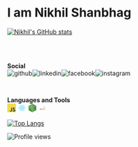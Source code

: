 # I am Nikhil Shanbhag

[![Nikhil's GitHub stats](https://github-readme-stats.vercel.app/api?username=Nikhil-1503&count_private=true&show_icons=true&theme=dark)](https://github.com/anuraghazra/github-readme-stats)

<br />
<br />

**Social**
<br />
[<img align = 'left' src='https://cdn.jsdelivr.net/npm/simple-icons@3.0.1/icons/github.svg' alt='github' height='40'>](https://github.com/Nikhil-1503)
[<img align = 'left' src='https://cdn.jsdelivr.net/npm/simple-icons@3.0.1/icons/linkedin.svg' alt='linkedin' height='40'>](https://www.linkedin.com/in/nikhil-shanbhag-29742a187/)
[<img align = 'left' src='https://cdn.jsdelivr.net/npm/simple-icons@3.0.1/icons/facebook.svg' alt='facebook' height='40'>](https://www.facebook.com/nikhil.shanbhag.988)
[<img align = 'left' src='https://cdn.jsdelivr.net/npm/simple-icons@3.0.1/icons/instagram.svg' alt='instagram' height='40'>](https://www.instagram.com/nikhil.1503/) 

<br />
<br />

**Languages and Tools**
<br />
<code><img height="20" src="https://raw.githubusercontent.com/github/explore/80688e429a7d4ef2fca1e82350fe8e3517d3494d/topics/javascript/javascript.png"></code>
<code><img height="20" src="https://raw.githubusercontent.com/github/explore/80688e429a7d4ef2fca1e82350fe8e3517d3494d/topics/react/react.png"></code>
<code><img height="20" src="https://raw.githubusercontent.com/github/explore/80688e429a7d4ef2fca1e82350fe8e3517d3494d/topics/nodejs/nodejs.png"></code>
<code><img height="20" src="https://raw.githubusercontent.com/github/explore/80688e429a7d4ef2fca1e82350fe8e3517d3494d/topics/mysql/mysql.png"></code>

[![Top Langs](https://github-readme-stats.vercel.app/api/top-langs/?username=Nikhil-1503&count_private=true&show_icons=true&theme=dark)](https://github.com/anuraghazra/github-readme-stats)

![Profile views](https://gpvc.arturio.dev/Nikhil-1503)
